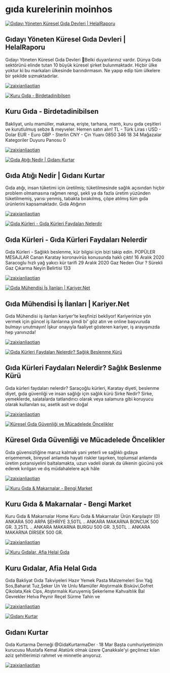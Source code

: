 # gıda kurelerinin moinhos
<a href="https://mnn.zoosnet.net/LR/Chatpre.aspx?id=MNN94995150&p=https://topgrinding.com/" target="_blank">![Gıdayı Yöneten Küresel Gıda Devleri | HelalRaporu](https://github.com/technlg/images/blob/main/36.jpg)</a>
## Gıdayı Yöneten Küresel Gıda Devleri | HelalRaporu
Gıdayı Yöneten Küresel Gıda Devleri 🔴Belki duyanlarınız vardır. Dünya Gıda sektörünü elinde tutan 10 büyük küresel şirket bulunmaktadır. Hiçbir ülke yoktur ki bu markaları ülkesinde barındırmasın. Ne yapıp edip tüm ülkelere bir şekilde sızmaktadırlar.
<a href="https://mnn.zoosnet.net/LR/Chatpre.aspx?id=MNN94995150&p=https://topgrinding.com/" target="_blank"><img src="https://github.com/technlg/images/raw/main/chat11.jpg" alt="zaixianliaotian"/></a><a href="//whatsapp.shibangsoft.com/WhatsApp.php" ><img src="https://github.com/technlg/images/raw/main/chat11.png" alt=""></a>
<a href="https://mnn.zoosnet.net/LR/Chatpre.aspx?id=MNN94995150&p=https://topgrinding.com/" target="_blank">![Kuru Gıda - Birdetadinibilsen](https://github.com/technlg/images/blob/main/6.jpg)</a>
## Kuru Gıda - Birdetadinibilsen
Bakliyat, unlu mamüller, makarna, erişte, tarhana, mantı, kuru gıda çeşitleri ve kurutlulmuş sebze & meyveler. Hemen satın alın! TL - Türk Liras ı USD - Dolar EUR - Euro GBP - Sterlin CNY - Çin Yuanı 0850 346 18 34 Mağazalar Kategoriler Duyuru Panosu 0 
<a href="https://mnn.zoosnet.net/LR/Chatpre.aspx?id=MNN94995150&p=https://topgrinding.com/" target="_blank"><img src="https://github.com/technlg/images/raw/main/chat11.jpg" alt="zaixianliaotian"/></a><a href="//whatsapp.shibangsoft.com/WhatsApp.php" ><img src="https://github.com/technlg/images/raw/main/chat11.png" alt=""></a>
<a href="https://mnn.zoosnet.net/LR/Chatpre.aspx?id=MNN94995150&p=https://topgrinding.com/" target="_blank">![Gıda Atığı Nedir | Gıdanı Kurtar](https://github.com/technlg/images/blob/main/14.jpg)</a>
## Gıda Atığı Nedir | Gıdanı Kurtar
Gıda atığı, insan tüketimi için üretilmiş; tüketilmesinde sağlık açısından hiçbir problem olmamasına rağmen rengi, şekli ya da fazla üretim yüzünden tüketilmemiş, yarısı yenmiş, tabakta bırakılmış, çöpe atılmış tüm gıda ürünlerini kapsamaktadır. Gıda Atığının
<a href="https://mnn.zoosnet.net/LR/Chatpre.aspx?id=MNN94995150&p=https://topgrinding.com/" target="_blank"><img src="https://github.com/technlg/images/raw/main/chat11.jpg" alt="zaixianliaotian"/></a><a href="//whatsapp.shibangsoft.com/WhatsApp.php" ><img src="https://github.com/technlg/images/raw/main/chat11.png" alt=""></a>
<a href="https://mnn.zoosnet.net/LR/Chatpre.aspx?id=MNN94995150&p=https://topgrinding.com/" target="_blank">![Gıda Kürleri - Gıda Kürleri Faydaları Nelerdir](https://github.com/technlg/images/blob/main/19.jpg)</a>
## Gıda Kürleri - Gıda Kürleri Faydaları Nelerdir
Gıda Kürleri - Sağlıklı beslenme, kür bilgisi için bizi takip edin. POPÜLER MESAJLAR Canan Karatay koronavirüs konusunda haklı çıktı! 16 Aralık 2020 Saracoglu hızlı yağ yakıcı kür tarifi 29 Aralık 2020 Gaz Neden Olur ? Sürekli Gaz Çıkarma Neyin Belirtisi 133 
<a href="https://mnn.zoosnet.net/LR/Chatpre.aspx?id=MNN94995150&p=https://topgrinding.com/" target="_blank"><img src="https://github.com/technlg/images/raw/main/chat11.jpg" alt="zaixianliaotian"/></a><a href="//whatsapp.shibangsoft.com/WhatsApp.php" ><img src="https://github.com/technlg/images/raw/main/chat11.png" alt=""></a>
<a href="https://mnn.zoosnet.net/LR/Chatpre.aspx?id=MNN94995150&p=https://topgrinding.com/" target="_blank">![Gıda Mühendisi İş İlanları | Kariyer.Net](https://github.com/technlg/images/blob/main/56.jpg)</a>
## Gıda Mühendisi İş İlanları | Kariyer.Net
Gıda Mühendisi iş ilanları kariyer'te keşfinizi bekliyor! Kariyerinize yön vermek için güncel iş ilanlarına şimdi bi' göz atın ve online başvuruda bulmayı unutmayın! İşkur onayıyla faaliyet gösteren kariyer, iş arayışınızda hep yanınızda!
<a href="https://mnn.zoosnet.net/LR/Chatpre.aspx?id=MNN94995150&p=https://topgrinding.com/" target="_blank"><img src="https://github.com/technlg/images/raw/main/chat11.jpg" alt="zaixianliaotian"/></a><a href="//whatsapp.shibangsoft.com/WhatsApp.php" ><img src="https://github.com/technlg/images/raw/main/chat11.png" alt=""></a>
<a href="https://mnn.zoosnet.net/LR/Chatpre.aspx?id=MNN94995150&p=https://topgrinding.com/" target="_blank">![Gıda Kürleri Faydaları Nelerdir? Sağlık Beslenme Kürü](https://github.com/technlg/images/blob/main/21.jpg)</a>
## Gıda Kürleri Faydaları Nelerdir? Sağlık Beslenme Kürü
Gıda kürleri faydaları nelerdir? Saraçoğlu kürleri, Karatay diyeti, beslenme diyet, gıda güvenliği ve insan sağlığı için sağlık kürü Sirke Nedir? Sirke, yemeklerde, salatalarda tatlandırıcı olarak veya salamura gibi koruyucu olarak kullanılan su, asetik asit ve doğal 
<a href="https://mnn.zoosnet.net/LR/Chatpre.aspx?id=MNN94995150&p=https://topgrinding.com/" target="_blank"><img src="https://github.com/technlg/images/raw/main/chat11.jpg" alt="zaixianliaotian"/></a><a href="//whatsapp.shibangsoft.com/WhatsApp.php" ><img src="https://github.com/technlg/images/raw/main/chat11.png" alt=""></a>
<a href="https://mnn.zoosnet.net/LR/Chatpre.aspx?id=MNN94995150&p=https://topgrinding.com/" target="_blank">![Küresel Gıda Güvenliği ve Mücadelede Öncelikler](https://github.com/technlg/images/blob/main/25.jpg)</a>
## Küresel Gıda Güvenliği ve Mücadelede Öncelikler
Gıda güvensizliğine maruz kalmak yani yeterli ve sağlıklı gıdaya erişememek, bireysel anlamda hayati riskler taşırken, toplumsal anlamda üretim potansiyelini baltalamakta, uzun vadeli olarak da ülkenin gücünü yok ederek kırılgan ve dış müdahalelere açık hâle
<a href="https://mnn.zoosnet.net/LR/Chatpre.aspx?id=MNN94995150&p=https://topgrinding.com/" target="_blank"><img src="https://github.com/technlg/images/raw/main/chat11.jpg" alt="zaixianliaotian"/></a><a href="//whatsapp.shibangsoft.com/WhatsApp.php" ><img src="https://github.com/technlg/images/raw/main/chat11.png" alt=""></a>
<a href="https://mnn.zoosnet.net/LR/Chatpre.aspx?id=MNN94995150&p=https://topgrinding.com/" target="_blank">![Kuru Gıda & Makarnalar - Bengi Market](https://github.com/technlg/images/blob/main/60.jpg)</a>
## Kuru Gıda & Makarnalar - Bengi Market
Kuru Gıda & Makarnalar Home Kuru Gıda & Makarnalar Ürün Karşılaştır (0) ANKARA 500 ARPA ŞEHRİYE 3,50TL .. ANKARA MAKARNA BONCUK 500 GR. 3,25TL .. ANKARA MAKARNA BURGU 500 GR. 3,50TL .. ANKARA MAKARNA DİRSEK 500 GR. 
<a href="https://mnn.zoosnet.net/LR/Chatpre.aspx?id=MNN94995150&p=https://topgrinding.com/" target="_blank"><img src="https://github.com/technlg/images/raw/main/chat11.jpg" alt="zaixianliaotian"/></a><a href="//whatsapp.shibangsoft.com/WhatsApp.php" ><img src="https://github.com/technlg/images/raw/main/chat11.png" alt=""></a>
<a href="https://mnn.zoosnet.net/LR/Chatpre.aspx?id=MNN94995150&p=https://topgrinding.com/" target="_blank">![Kuru Gıdalar, Afia Helal Gıda](https://github.com/technlg/images/blob/main/1.jpg)</a>
## Kuru Gıdalar, Afia Helal Gıda
Gıda Bakliyat Gıda Takviyeleri Hazır Yemek Pasta Malzemeleri Sıvı Yağ Sos,Baharat Tuz,Şeker Un Ve Unlu Mamüller Atıştırmalık Bisküvi,Gofret Çikolata,Kek Cips, Atıştırmalık Kuruyemiş Şekerleme Kahvaltılık Bal Gevrekler Helva Peynir Reçel Sürme Tahin ve
<a href="https://mnn.zoosnet.net/LR/Chatpre.aspx?id=MNN94995150&p=https://topgrinding.com/" target="_blank"><img src="https://github.com/technlg/images/raw/main/chat11.jpg" alt="zaixianliaotian"/></a><a href="//whatsapp.shibangsoft.com/WhatsApp.php" ><img src="https://github.com/technlg/images/raw/main/chat11.png" alt=""></a>
<a href="https://mnn.zoosnet.net/LR/Chatpre.aspx?id=MNN94995150&p=https://topgrinding.com/" target="_blank">![Gıdanı Kurtar](https://github.com/technlg/images/blob/main/21.jpg)</a>
## Gıdanı Kurtar
Gıda Kurtarma Derneği @GidaKurtarmaDer · 18 Mar Başta cumhuriyetimizin kurucusu Mustafa Kemal Atatürk olmak üzere Çanakkale'yi geçilmez kılan aziz şehitlerimizi rahmet ve minnetle anıyoruz.
<a href="https://mnn.zoosnet.net/LR/Chatpre.aspx?id=MNN94995150&p=https://topgrinding.com/" target="_blank"><img src="https://github.com/technlg/images/raw/main/chat11.jpg" alt="zaixianliaotian"/></a><a href="//whatsapp.shibangsoft.com/WhatsApp.php" ><img src="https://github.com/technlg/images/raw/main/chat11.png" alt=""></a>
